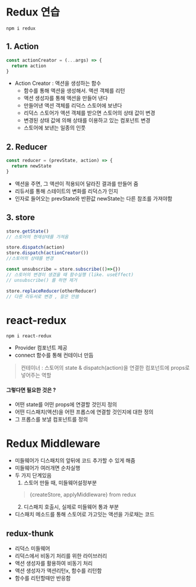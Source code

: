 # Redux 연습
```
npm i redux
```
## 1. Action
```js
const actionCreator = (...args) => {
  return action
}
```
* Action Creator : 액션을 생성하는 함수
  - 함수를 통해 액션을 생성해서. 액션 객체를 리턴
  - 액션 생성자를 통해 액션을 만들어 낸다
  - 만들어낸 액션 객체를 리덕스 스토어에 보낸다
  - 리덕스 스토어가 액션 객체를 받으면 스토어의 상태 값이 변경
  - 변경된 상태 값에 의해 상태를 이용하고 있는 컴포넌트 변경
  - 스토어에 보낸는 일종의 인풋

## 2. Reducer
```js
const reducer = (prevState, action) => {
  return newState
}
```
 * 액션을 주면, 그 액션이 적용되어 달라진 결과를 만들어 줌
 * 리듀서를 통해 스테이트의 변화를 리덕스가 인지
 * 인자로 들어오는 prevState와 반환값 newState는 다른 참조를 가져야함

## 3. store
```js
store.getState()
// 스토어의 현재상태를 가져옴

store.dispatch(action)
store.dispatch(actionCreator())
//스토어의 상태를 변경

const unsubscribe = store.subscribe(()=>{})
// 스토어의 변경이 생겼을 때 함수실행 (like. useEffect)
// unsubscribe() 를 하면 제거

store.replaceReducer(otherReducer)
// 다른 리듀서로 변경 , 잘은 안씀
```

# react-redux
```
npm i react-redux
```
* Provider 컴포넌트 제공
* connect 함수를 통해 컨테이너 만듬
 > 컨테이너 : 스토어의 state & dispatch(action)을 연결한 컴포넌트에 props로 넣어주는 역할

#### 그렇다면 필요한 것은 ?
* 어떤 state를 어떤 props에 연결할 것인지 정의
* 어떤 디스패치(액션)을 어떤 프롭스에 연결할 것인지에 대한 정의
* 그 프롭스를 보낼 컴포넌트를 정의

# Redux Middleware
+ 미들웨어가 디스패치의 앞뒤에 코드 추가할 수 있게 해줌
+ 미들웨어가 여러개면 순차실행
+ 두 가지 단계있음
  1. 스토어 만들 때, 미들웨어설정부분
  > {createStore, applyMiddleware} from redux
  2. 디스패치 호출시, 실제로 미들웨어 통과 부분
+ 디스패치 메소드를 통해 스토어로 가고잇는 액션을 가로채는 코드

## redux-thunk
+ 리덕스 미들웨어
+ 리덕스에서 비동기 처리를 위한 라이브러리
+ 액션 생성자를 활용하여 비동기 처리
+ 액션 생성자가 액션리턴x, 함수를 리턴함
+ 함수를 리턴할때만 반응함
